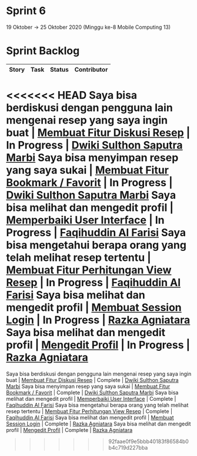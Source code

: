 # Sprint 6
19 Oktober -> 25 Oktober 2020 (Minggu ke-8 Mobile Computing 13)

# Sprint Backlog
Story | Task | Status| Contributor
--- | --- | --- | --- 
<<<<<<< HEAD
Saya bisa berdiskusi dengan pengguna lain mengenai resep yang saya ingin buat | [Membuat Fitur Diskusi Resep](https://github.com/DNABigBoss/Mobcom/issues/29) | In Progress | [Dwiki Sulthon Saputra Marbi](https://github.com/DNABigBoss)
Saya bisa menyimpan resep yang saya sukai | [Membuat Fitur Bookmark / Favorit](https://github.com/DNABigBoss/Mobcom/issues/27) | In Progress | [Dwiki Sulthon Saputra Marbi](https://github.com/DNABigBoss)
Saya bisa melihat dan mengedit profil | [Memperbaiki User Interface](https://github.com/DNABigBoss/Mobcom/issues/26) | In Progress | [Faqihuddin Al Farisi](https://github.com/falfisme)
Saya bisa mengetahui berapa orang yang telah melihat resep tertentu | [Membuat Fitur Perhitungan View Resep](https://github.com/DNABigBoss/Mobcom/issues/28) | In Progress | [Faqihuddin Al Farisi](https://github.com/falfisme)
Saya bisa melihat dan mengedit profil | [Membuat Session Login](https://github.com/DNABigBoss/Mobcom/issues/24) | In Progress | [Razka Agniatara](https://github.com/Razka173)
Saya bisa melihat dan mengedit profil  | [Mengedit Profil](https://github.com/DNABigBoss/Mobcom/issues/25) | In Progress | [Razka Agniatara](https://github.com/Razka173)
=======
Saya bisa berdiskusi dengan pengguna lain mengenai resep yang saya ingin buat | [Membuat Fitur Diskusi Resep](https://github.com/DNABigBoss/Mobcom/issues/29) | Complete | [Dwiki Sulthon Saputra Marbi](https://github.com/DNABigBoss)
Saya bisa menyimpan resep yang saya sukai | [Membuat Fitur Bookmark / Favorit](https://github.com/DNABigBoss/Mobcom/issues/27) | Complete | [Dwiki Sulthon Saputra Marbi](https://github.com/DNABigBoss)
Saya bisa melihat dan mengedit profil | [Memperbaiki User Interface](https://github.com/DNABigBoss/Mobcom/issues/26) | Complete | [Faqihuddin Al Farisi](https://github.com/falfisme)
Saya bisa mengetahui berapa orang yang telah melihat resep tertentu | [Membuat Fitur Perhitungan View Resep](https://github.com/DNABigBoss/Mobcom/issues/28) | Complete | [Faqihuddin Al Farisi](https://github.com/falfisme)
Saya bisa melihat dan mengedit profil | [Membuat Session Login](https://github.com/DNABigBoss/Mobcom/issues/24) | Complete | [Razka Agniatara](https://github.com/Razka173)
Saya bisa melihat dan mengedit profil  | [Mengedit Profil](https://github.com/DNABigBoss/Mobcom/issues/25) | Complete | [Razka Agniatara](https://github.com/Razka173)
>>>>>>> 92faae0f9e5bbb40183f86584b0b4c719d227bba
